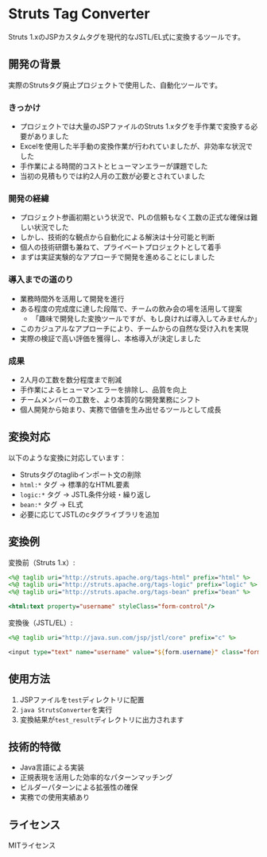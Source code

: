 # Struts Tag Converter

Struts 1.xのJSPカスタムタグを現代的なJSTL/EL式に変換するツールです。

## 開発の背景

実際のStrutsタグ廃止プロジェクトで使用した、自動化ツールです。

### きっかけ
- プロジェクトでは大量のJSPファイルのStruts 1.xタグを手作業で変換する必要がありました
- Excelを使用した半手動の変換作業が行われていましたが、非効率な状況でした
- 手作業による時間的コストとヒューマンエラーが課題でした
- 当初の見積もりでは約2人月の工数が必要とされていました

### 開発の経緯
- プロジェクト参画初期という状況で、PLの信頼もなく工数の正式な確保は難しい状況でした
- しかし、技術的な観点から自動化による解決は十分可能と判断
- 個人の技術研鑽も兼ねて、プライベートプロジェクトとして着手
- まずは実証実験的なアプローチで開発を進めることにしました

### 導入までの道のり
- 業務時間外を活用して開発を進行
- ある程度の完成度に達した段階で、チームの飲み会の場を活用して提案
  - 「趣味で開発した変換ツールですが、もし良ければ導入してみませんか」
- このカジュアルなアプローチにより、チームからの自然な受け入れを実現
- 実際の検証で高い評価を獲得し、本格導入が決定しました

### 成果
- 2人月の工数を数分程度まで削減
- 手作業によるヒューマンエラーを排除し、品質を向上
- チームメンバーの工数を、より本質的な開発業務にシフト
- 個人開発から始まり、実務で価値を生み出せるツールとして成長

## 変換対応

以下のような変換に対応しています：

- Strutsタグのtaglibインポート文の削除
- `html:*` タグ → 標準的なHTML要素
- `logic:*` タグ → JSTL条件分岐・繰り返し
- `bean:*` タグ → EL式
- 必要に応じてJSTLのcタグライブラリを追加

## 変換例

変換前（Struts 1.x）:
```jsp
<%@ taglib uri="http://struts.apache.org/tags-html" prefix="html" %>
<%@ taglib uri="http://struts.apache.org/tags-logic" prefix="logic" %>
<%@ taglib uri="http://struts.apache.org/tags-bean" prefix="bean" %>

<html:text property="username" styleClass="form-control"/>
```

変換後（JSTL/EL）:
```jsp
<%@ taglib uri="http://java.sun.com/jsp/jstl/core" prefix="c" %>

<input type="text" name="username" value="${form.username}" class="form-control"/>
```

## 使用方法

1. JSPファイルを`test`ディレクトリに配置
2. `java StrutsConverter`を実行
3. 変換結果が`test_result`ディレクトリに出力されます

## 技術的特徴

- Java言語による実装
- 正規表現を活用した効率的なパターンマッチング
- ビルダーパターンによる拡張性の確保
- 実務での使用実績あり

## ライセンス

MITライセンス
